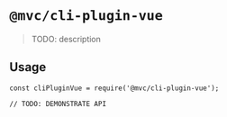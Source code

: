 # `@mvc/cli-plugin-vue`

> TODO: description

## Usage

```
const cliPluginVue = require('@mvc/cli-plugin-vue');

// TODO: DEMONSTRATE API
```
